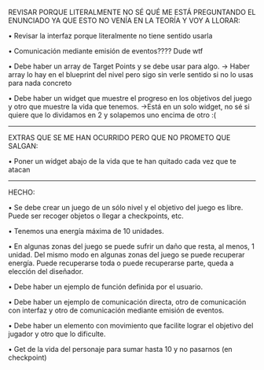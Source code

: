 REVISAR PORQUE LITERALMENTE NO SÉ QUÉ ME ESTÁ PREGUNTANDO EL ENUNCIADO YA QUE ESTO NO VENÍA EN LA TEORÍA Y VOY A LLORAR:

• Revisar la interfaz porque literalmente no tiene sentido usarla

• Comunicación mediante emisión de eventos???? Dude wtf

• Debe haber un array de Target Points y se debe usar para algo. -> Haber array lo hay en el blueprint del nivel pero sigo sin verle sentido si no lo usas para nada concreto

• Debe haber un widget que muestre el progreso en los objetivos del juego y otro que muestre la vida que tenemos. ->Está en un solo widget, no sé si quiere que lo dividamos en 2 y solapemos uno encima de otro :(

------------------------------------------------------------------------------------------------------------------------------------------------

EXTRAS QUE SE ME HAN OCURRIDO PERO QUE NO PROMETO QUE SALGAN:

• Poner un widget abajo de la vida que te han quitado cada vez que te atacan

------------------------------------------------------------------------------------------------------------------------------------------------

HECHO:

• Se debe crear un juego de un sólo nivel y el objetivo del juego es libre. Puede ser recoger objetos o llegar a checkpoints, etc.

• Tenemos una energía máxima de 10 unidades.

• En algunas zonas del juego se puede sufrir un daño que resta, al menos, 1 unidad. Del mismo modo en algunas zonas del juego se puede recuperar energía. Puede recuperarse toda o puede recuperarse parte, queda a elección del diseñador.

• Debe haber un ejemplo de función definida por el usuario.

• Debe haber un ejemplo de comunicación directa, otro de comunicación con interfaz y otro de comunicación mediante emisión de eventos.

• Debe haber un elemento con movimiento que facilite lograr el objetivo del jugador y otro que lo dificulte.

• Get de la vida del personaje para sumar hasta 10 y no pasarnos (en checkpoint)